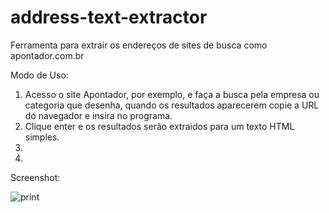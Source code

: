 address-text-extractor
======================
Ferramenta para extrair os endereços de sites de busca como apontador.com.br

Modo de Uso:
1. Acesso o site Apontador, por exemplo, e faça a busca pela empresa ou categoria que desenha,
quando os resultados aparecerem copie a URL do navegador e insira no programa.
2. Clique enter e os resultados serão extraidos para um texto HTML simples.
3.
4.

Screenshot:

![print](https://raw.github.com/CriativaSoft/address-text-extractor/master/docs/screen01.png)
